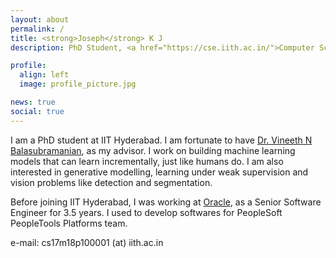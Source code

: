 ```yaml
---
layout: about
permalink: /
title: <strong>Joseph</strong> K J
description: PhD Student, <a href="https://cse.iith.ac.in/">Computer Science Department</a>, <a href="https://www.iith.ac.in/">Indian Institute of Technology Hyderabad</a>

profile:
  align: left
  image: profile_picture.jpg

news: true
social: true
---
```


I am a PhD student at IIT Hyderabad.
I am fortunate to have <a href="https://www.iith.ac.in/~vineethnb/index.html" target="_blank"> Dr. Vineeth N Balasubramanian</a>, as my advisor.
I work on building machine learning models that can learn incrementally, just like humans do.
I am also interested in generative modelling, learning under weak supervision and vision problems like detection and segmentation.

Before joining IIT Hyderabad, I was working at <a href="https://www.oracle.com/index.html" target="_blank">Oracle</a>, as a Senior Software Engineer for 3.5 years.
I used to develop softwares for PeopleSoft PeopleTools Platforms team.

e-mail: cs17m18p100001 (at) iith.ac.in